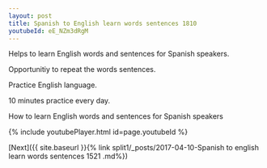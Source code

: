 ```yaml
---
layout: post
title: Spanish to English learn words sentences 1810 
youtubeId: eE_NZm3dRgM
---
```

 
 
Helps to learn English words and sentences for Spanish speakers.

Opportunitiy to repeat the words sentences. 

Practice English language. 
 
10 minutes practice every day. 
 
How to learn English words and sentences for Spanish speakers 
 
{% include youtubePlayer.html id=page.youtubeId %}
 
 
[Next]({{ site.baseurl }}{% link  split1/_posts/2017-04-10-Spanish to english learn words sentences 1521 .md%})
 
